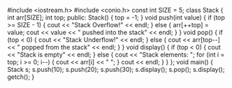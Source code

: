 #include <iostream.h> #include <conio.h> const int SIZE = 5; class Stack { int arr[SIZE]; int top; public: Stack() { top = -1; } void push(int value) { if (top >= SIZE - 1) { cout << "Stack Overflow!" << endl; } else { arr[++top] = value; cout << value << " pushed into the stack" << endl; } } void pop() { if (top < 0) { cout << "Stack Underflow!" << endl; } else { cout << arr[top--] << " popped from the stack" << endl; } } void display() { if (top < 0) { cout << "Stack is empty" << endl; } else { cout << "Stack elements: "; for (int i = top; i >= 0; i--) { cout << arr[i] << " "; } cout << endl; } } }; void main() { Stack s; s.push(10); s.push(20); s.push(30); s.display(); s.pop(); s.display(); getch(); } 
